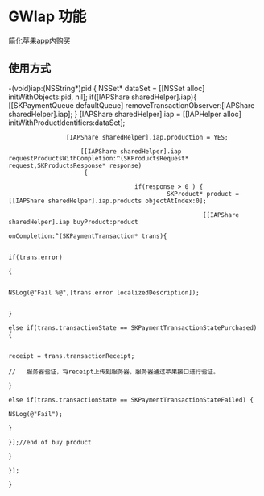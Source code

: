  GWIap 功能
=========================
简化苹果app内购买

使用方式
-------------------------
-(void)iap:(NSString*)pid
{
    NSSet* dataSet = [[NSSet alloc] initWithObjects:pid, nil];
        if([IAPShare sharedHelper].iap){
	        [[SKPaymentQueue defaultQueue] removeTransactionObserver:[IAPShare sharedHelper].iap];
		    }
		        [IAPShare sharedHelper].iap = [[IAPHelper alloc] initWithProductIdentifiers:dataSet];
			    
			        [IAPShare sharedHelper].iap.production = YES;
				    
				        [[IAPShare sharedHelper].iap requestProductsWithCompletion:^(SKProductsRequest* request,SKProductsResponse* response)
					     {
					              
						               if(response > 0 ) {
							                    SKProduct* product =[[IAPShare sharedHelper].iap.products objectAtIndex:0];
									                 
											              [[IAPShare sharedHelper].iap buyProduct:product
												                                              onCompletion:^(SKPaymentTransaction* trans){
																	                                                  
																							                                              if(trans.error)
																												                                                  {
																																		                                                 
																																								                                                 NSLog(@"Fail %@",[trans.error localizedDescription]);
																																														                                
																																																		                                            }
																																																							                                                else if(trans.transactionState == SKPaymentTransactionStatePurchased) {
																																																													                                                
																																																																			                                                receipt = trans.transactionReceipt;
																																																																									                                             //   服务器验证，将receipt上传到服务器，服务器通过苹果接口进行验证。
																																																																														                                                 }
																																																																																				                                             else if(trans.transactionState == SKPaymentTransactionStateFailed) {
																																																																																									                                                     NSLog(@"Fail");
																																																																																															                                                 }
																																																																																																					                                         }];//end of buy product
																																																																																																										          }
																																																																																																											       }];
																																																																																																											       }
